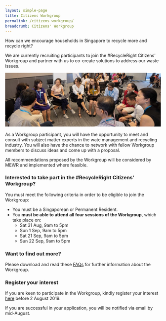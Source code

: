 ```yaml
---
layout: simple-page
title: Citizens Workgroup
permalink: /citizens_workgroup/
breadcrumb: Citizens' Workgroup
---
```


How can we encourage households in Singapore to recycle more and recycle right?

We are currently recruiting participants to join the #RecycleRight Citizens' Workgroup and partner with us to co-create solutions to address our waste issues.


![photo of focus group participants](/images/workgroup.jpg)

As a Workgroup participant, you will have the opportunity to meet and consult with subject matter experts in the wate management and recycling industry. You will also have the chance to network with fellow Workgroup members to discuss ideas and come up with a proposal. 

All recommendations proposed by the Workgroup will be considered by MEWR and implemented where feasible. 


### Interested to take part in the #RecycleRight Citizens' Workgroup?

You must meet the following criteria in order to be eligible to join the Workgroup: 

* You must be a Singaporean or Permanent Resident.
* You **must be able to attend all four sessions of the Workgroup**, which take place on: 
  * Sat 31 Aug, 9am to 5pm
  * Sun 1 Sep, 9am to 5pm
  * Sat 21 Sep, 9am to 5pm
  * Sun 22 Sep, 9am to 5pm


### Want to find out more?

Please download and read these [FAQs](/images/cwfaq.pdf) for further information about the Workgroup.

### Register your interest 

If you are keen to participate in the Workgroup, kindly register your interest [here](www.form.gov.sg) before 2 August 2019.

If you are successful in your application, you will be notified via email by mid-August. 
